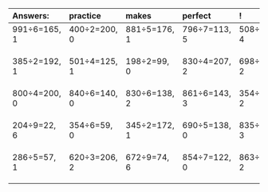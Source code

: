 | Answers: | practice | makes | perfect | ! |
| :--- | :--- | :--- | :--- | :--- |
| 991÷6=165, 1 | 400÷2=200, 0 | 881÷5=176, 1 | 796÷7=113, 5 | 508÷8=63, 4 | 
|   |   |   |   |   | 
|   |   |   |   |   | 
|   |   |   |   |   | 
| 385÷2=192, 1 | 501÷4=125, 1 | 198÷2=99, 0 | 830÷4=207, 2 | 698÷8=87, 2 | 
|   |   |   |   |   | 
|   |   |   |   |   | 
|   |   |   |   |   | 
| 800÷4=200, 0 | 840÷6=140, 0 | 830÷6=138, 2 | 861÷6=143, 3 | 354÷8=44, 2 | 
|   |   |   |   |   | 
|   |   |   |   |   | 
|   |   |   |   |   | 
| 204÷9=22, 6 | 354÷6=59, 0 | 345÷2=172, 1 | 690÷5=138, 0 | 835÷8=104, 3 | 
|   |   |   |   |   | 
|   |   |   |   |   | 
|   |   |   |   |   | 
| 286÷5=57, 1 | 620÷3=206, 2 | 672÷9=74, 6 | 854÷7=122, 0 | 863÷3=287, 2 | 
|   |   |   |   |   | 
|   |   |   |   |   | 
|   |   |   |   |   | 
